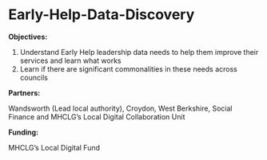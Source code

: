 # Early-Help-Data-Discovery

**Objectives:**  

1. Understand Early Help leadership data needs to help them improve their services and learn what works
2. Learn if there are significant commonalities in these needs across councils

**Partners:** 

Wandsworth (Lead local authority), Croydon, West Berkshire, Social Finance and MHCLG’s Local Digital Collaboration Unit

**Funding:** 

MHCLG’s Local Digital Fund
